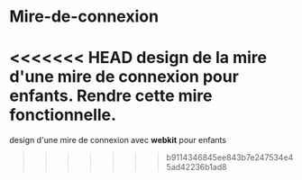 # Mire-de-connexion
<<<<<<< HEAD
design de la mire d'une mire de connexion pour enfants.
Rendre cette mire fonctionnelle.
=======
design d'une mire de connexion avec **webkit** pour enfants
>>>>>>> b9114346845ee843b7e247534e45ad42236b1ad8
